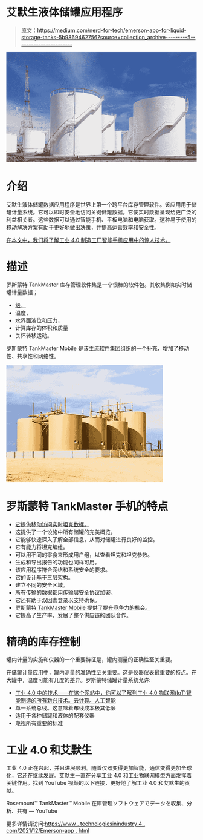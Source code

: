 # 艾默生液体储罐应用程序

> 原文：<https://medium.com/nerd-for-tech/emerson-app-for-liquid-storage-tanks-5b9869462756?source=collection_archive---------5----------------------->

![](img/564fca6d02e750f3afafa714ac73de71.png)

# 介绍

艾默生液体储罐数据应用程序是世界上第一个跨平台库存管理软件。该应用用于储罐计量系统。它可以即时安全地访问关键储罐数据。它使实时数据呈现给更广泛的利益相关者。这些数据可以通过智能手机、平板电脑和电脑获取。这种易于使用的移动解决方案有助于更好地做出决策，并提高运营效率和安全性。

[在本文中，我们将了解工业 4.0 制造工厂智能手机应用中的惊人技术。](https://www.technologiesinindustry4.com/)

# 描述

罗斯蒙特 TankMaster 库存管理软件集是一个很棒的软件包。其收集例如实时储罐计量数据；

*   [级，](https://www.technologiesinindustry4.com/)
*   温度，
*   水界面液位和压力，
*   计算库存的体积和质量
*   关怀转移运动。

罗斯蒙特 TankMaster Mobile 是该主流软件集团组织的一个补充，增加了移动性、共享性和网络性。

![](img/873e0e13671ab06568e2605beefe6b22.png)

# 罗斯蒙特 TankMaster 手机的特点

*   [它提供移动访问实时坦克数据。](https://www.technologiesinindustry4.com/)
*   这提供了一个设施中所有储罐的完美概览。
*   它能够快速深入了解全部信息，从而对储罐进行良好的监控。
*   它有能力将坦克编组。
*   可以用不同的零食来形成用户组，以查看坦克和坦克参数。
*   生成和导出报告的功能也同样可用。
*   该应用程序符合网络和系统安全的要求。
*   它的设计基于三层架构。
*   建立不同的安全区域。
*   所有传输的数据都用传输层安全协议加密。
*   它还有助于双因素登录以支持确保。
*   [罗斯蒙特 TankMaster Mobile 提供了提升竞争力的机会。](https://www.technologiesinindustry4.com/)
*   它提高了生产率，发展了整个供应链的团队合作。

# 精确的库存控制

罐内计量的实施和仪器的一个重要特征是，罐内测量的正确性至关重要。

在储罐计量应用中，罐内测量的准确性至关重要。这是仪器仪表最重要的特点。在大罐中，温度可能有几度的差异。罗斯蒙特储罐计量系统允许:

*   [工业 4.0 中的技术——在这个网站中，你可以了解到工业 4.0 物联网(IoT)智能制造的所有新兴技术。云计算。人工智能](https://www.technologiesinindustry4.com/)
*   单一系统总线。这意味着布线成本极其低廉
*   适用于各种储罐和液体的配套仪器
*   蔑视所有重要的标准

# 工业 4.0 和艾默生

工业 4.0 正在兴起，并且进展顺利。随着仪器变得更加智能，通信变得更加全球化，它还在继续发展。艾默生一直在分享工业 4.0 和工业物联网模型方面发挥着关键作用。找到 YouTube 视频的以下链接，更好地了解工业 4.0 和艾默生的贡献。

Rosemount™ TankMaster™ Mobile 在庫管理ソフトウェアでデータを収集、分析、共有 — YouTube

更多详情请访问:[https://www . technologiesinindustry 4 . com/2021/12/Emerson-app . html](https://www.technologiesinindustry4.com/2021/12/emerson-app.html)